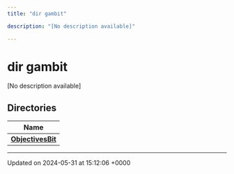 ```yaml
---
title: "dir gambit"

description: "[No description available]"

---
```


# dir gambit

[No description available]

## Directories

| Name           |
| -------------- |
| **[ObjectivesBit](/documentation/code/files/dir_7dfe9eaad9a1d90fb409b25558cd7c79/#dir-objectivesbit)**  |






-------------------------------

Updated on 2024-05-31 at 15:12:06 +0000
